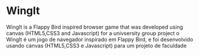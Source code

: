 # WingIt
WingIt is a Flappy Bird inspired browser game that was developed using canvas (HTML5,CSS3 and Javascript) for a univsersity group project
o WingIt é um jogo de navegador inspirado em Flappy Bird, e foi desenvolvido usando canvas (HTML5,CSS3 e Javascript) para um projeto de faculdade
